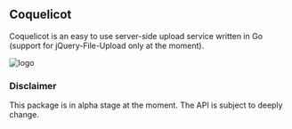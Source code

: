 ## Coquelicot

Coquelicot is an easy to use server-side upload service written in Go (support for jQuery-File-Upload
only at the moment).

![logo](http://go-tsunami.com/assets/images/coquelicotLogo.jpg)

### Disclaimer

This package is in alpha stage at the moment. The API is subject to deeply change.
